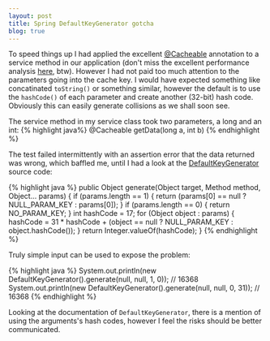 ```yaml
---
layout: post
title: Spring DefaultKeyGenerator gotcha
blog: true
---
```

To speed things up I had applied the excellent [@Cacheable](http://static.springsource.org/spring/docs/3.2.x/javadoc-api/org/springframework/cache/annotation/Cacheable.html) annotation to a service method in our application (don't miss the excellent performance analysis [here](http://nurkiewicz.blogspot.com/2013/01/cacheable-overhead-in-spring.html), btw). However I had not paid too much attention to the parameters going into the cache key. I would have expected something like concatinated `toString()` or something similar, however the default is to use the `hashCode()` of each parameter and create another (32-bit) hash code. Obviously this can easily generate collisions as we shall soon see.

The service method in my service class took two parameters, a long and an int:
{% highlight java%}
@Cacheable
getData(long a, int b)
{% endhighlight %}

The test failed intermittently with an assertion error that the data returned was wrong, which baffled me, until I had a look at the [DefaultKeyGenerator](http://static.springsource.org/spring/docs/3.2.x/javadoc-api/org/springframework/cache/interceptor/DefaultKeyGenerator.html) source code:

{% highlight java %}
public Object generate(Object target, Method method, Object... params) {
	if (params.length == 1) {
		return (params[0] == null ? NULL_PARAM_KEY : params[0]);
	}
	if (params.length == 0) {
		return NO_PARAM_KEY;
	}
	int hashCode = 17;
	for (Object object : params) {
		hashCode = 31 * hashCode + (object == null ? NULL_PARAM_KEY : object.hashCode());
	}
	return Integer.valueOf(hashCode);
}
{% endhighlight %}

Truly simple input can be used to expose the problem:

{% highlight java %}
System.out.println(new DefaultKeyGenerator().generate(null, null, 1, 0)); // 16368
System.out.println(new DefaultKeyGenerator().generate(null, null, 0, 31)); // 16368
{% endhighlight %}

Looking at the documentation of `DefaultKeyGenerator`, there is a mention of using the arguments's hash codes, however I feel the risks should be better communicated.

